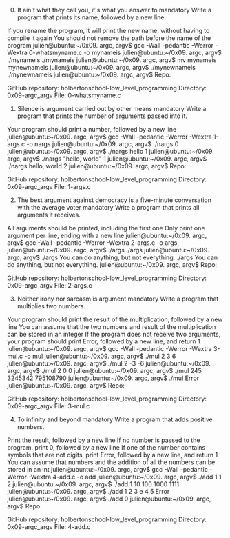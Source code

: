 0. It ain't what they call you, it's what you answer to mandatory
Write a program that prints its name, followed by a new line.

If you rename the program, it will print the new name, without having to compile it again
You should not remove the path before the name of the program
julien@ubuntu:~/0x09. argc, argv$ gcc -Wall -pedantic -Werror -Wextra 0-whatsmyname.c -o mynameis
julien@ubuntu:~/0x09. argc, argv$ ./mynameis 
./mynameis
julien@ubuntu:~/0x09. argc, argv$ mv mynameis mynewnameis
julien@ubuntu:~/0x09. argc, argv$ ./mynewnameis 
./mynewnameis
julien@ubuntu:~/0x09. argc, argv$ 
Repo:

GitHub repository: holbertonschool-low_level_programming
Directory: 0x09-argc_argv
File: 0-whatsmyname.c
 
1. Silence is argument carried out by other means mandatory
Write a program that prints the number of arguments passed into it.

Your program should print a number, followed by a new line
julien@ubuntu:~/0x09. argc, argv$ gcc -Wall -pedantic -Werror -Wextra 1-args.c -o nargs
julien@ubuntu:~/0x09. argc, argv$ ./nargs 
0
julien@ubuntu:~/0x09. argc, argv$ ./nargs hello
1
julien@ubuntu:~/0x09. argc, argv$ ./nargs "hello, world"
1
julien@ubuntu:~/0x09. argc, argv$ ./nargs hello, world
2
julien@ubuntu:~/0x09. argc, argv$ 
Repo:

GitHub repository: holbertonschool-low_level_programming
Directory: 0x09-argc_argv
File: 1-args.c
 
2. The best argument against democracy is a five-minute conversation with the average voter mandatory
Write a program that prints all arguments it receives.

All arguments should be printed, including the first one
Only print one argument per line, ending with a new line
julien@ubuntu:~/0x09. argc, argv$ gcc -Wall -pedantic -Werror -Wextra 2-args.c -o args
julien@ubuntu:~/0x09. argc, argv$ ./args 
./args
julien@ubuntu:~/0x09. argc, argv$ ./args You can do anything, but not everything.
./args
You
can
do
anything,
but
not
everything.
julien@ubuntu:~/0x09. argc, argv$ 
Repo:

GitHub repository: holbertonschool-low_level_programming
Directory: 0x09-argc_argv
File: 2-args.c
 
3. Neither irony nor sarcasm is argument mandatory
Write a program that multiplies two numbers.

Your program should print the result of the multiplication, followed by a new line
You can assume that the two numbers and result of the multiplication can be stored in an integer
If the program does not receive two arguments, your program should print Error, followed by a new line, and return 1
julien@ubuntu:~/0x09. argc, argv$ gcc -Wall -pedantic -Werror -Wextra 3-mul.c -o mul
julien@ubuntu:~/0x09. argc, argv$ ./mul 2 3
6
julien@ubuntu:~/0x09. argc, argv$ ./mul 2 -3
-6
julien@ubuntu:~/0x09. argc, argv$ ./mul 2 0
0
julien@ubuntu:~/0x09. argc, argv$ ./mul 245 3245342
795108790
julien@ubuntu:~/0x09. argc, argv$ ./mul
Error
julien@ubuntu:~/0x09. argc, argv$ 
Repo:

GitHub repository: holbertonschool-low_level_programming
Directory: 0x09-argc_argv
File: 3-mul.c
 
4. To infinity and beyond mandatory
Write a program that adds positive numbers.

Print the result, followed by a new line
If no number is passed to the program, print 0, followed by a new line
If one of the number contains symbols that are not digits, print Error, followed by a new line, and return 1
You can assume that numbers and the addition of all the numbers can be stored in an int
julien@ubuntu:~/0x09. argc, argv$ gcc -Wall -pedantic -Werror -Wextra 4-add.c -o add
julien@ubuntu:~/0x09. argc, argv$ ./add 1 1
2
julien@ubuntu:~/0x09. argc, argv$ ./add 1 10 100 1000
1111
julien@ubuntu:~/0x09. argc, argv$ ./add 1 2 3 e 4 5
Error
julien@ubuntu:~/0x09. argc, argv$ ./add
0
julien@ubuntu:~/0x09. argc, argv$ 
Repo:

GitHub repository: holbertonschool-low_level_programming
Directory: 0x09-argc_argv
File: 4-add.c
